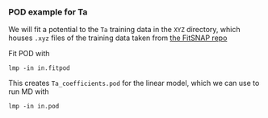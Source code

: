 ### POD example for Ta

We will fit a potential to the `Ta` training data in the `XYZ` directory, which houses `.xyz` files 
of the training data taken from [the FitSNAP repo](https://github.com/FitSNAP/FitSNAP/tree/master/examples/Ta_XYZ/XYZ)

Fit POD with

    lmp -in in.fitpod

This creates `Ta_coefficients.pod` for the linear model, which we can use to run MD with

    lmp -in in.pod


 
